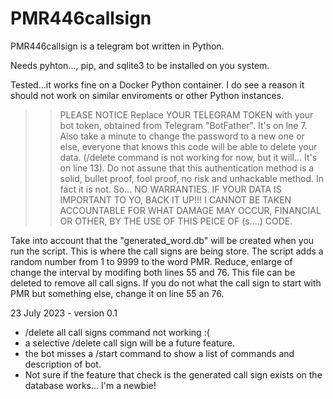 # PMR446callsign

PMR446callsign is a telegram bot written in Python.

Needs pyhton..., pip, and sqlite3 to be installed on you system.

Tested...it works fine on a Docker Python container. I do see a reason it should not work on similar enviroments or other Python instances.

>> PLEASE NOTICE
Replace YOUR TELEGRAM TOKEN with your bot token, obtained from Telegram "BotFather". It's on lne 7. Also take a minute to change the password to a new one or else, everyone that knows this code will be able to delete your data. (/delete command is not working for now, but it will... It's on line 13). Do not assune that this authentication method is a solid, bullet proof, fool proof, no risk and unhackable method. In fact it is not. So... NO WARRANTIES. IF YOUR DATA IS IMPORTANT TO YO, BACK IT UP!!! I CANNOT BE TAKEN ACCOUNTABLE FOR WHAT DAMAGE MAY OCCUR, FINANCIAL OR OTHER, BY THE USE OF THIS PEICE OF (s....) CODE.


Take into account that the "generated_word.db" will be created when you run the script. This is where the call signs are being store. The script adds a random number from 1 to 9999 to the word PMR. Reduce, enlarge of change the interval by modifing both lines 55 and 76. This file can be deleted to remove all call signs. If you do not what the call sign to start with PMR but something else, change it on line 55 an 76.



23 July 2023 -  version 0.1
- /delete all call signs command not working :(
- a selective /delete call sign will be a future feature.
- the bot misses a /start command to show a list of commands and description of bot.
- Not sure if the feature that check is the generated call sign exists on the database works... I'm a newbie!
